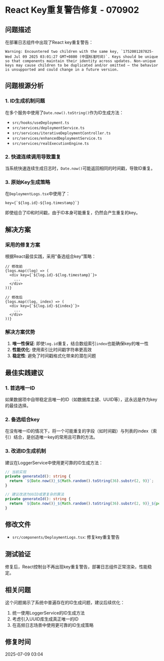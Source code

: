 # React Key重复警告修复 - 070902

## 问题描述

在部署日志组件中出现了React key重复警告：

```
Warning: Encountered two children with the same key, `1752001287825-Wed Jul 09 2025 03:01:27 GMT+0800 (中国标准时间)`. Keys should be unique so that components maintain their identity across updates. Non-unique keys may cause children to be duplicated and/or omitted — the behavior is unsupported and could change in a future version.
```

## 问题根源分析

### 1. ID生成机制问题

在多个服务中使用了`Date.now().toString()`作为ID生成方法：

- `src/hooks/useDeployment.ts`
- `src/services/deploymentService.ts`  
- `src/services/iterativeDeploymentController.ts`
- `src/services/enhancedDeploymentService.ts`
- `src/services/realExecutionEngine.ts`

### 2. 快速连续调用导致重复

当系统快速连续生成日志时，`Date.now()`可能返回相同的时间戳，导致ID重复。

### 3. 原始Key生成策略

在`DeploymentLogs.tsx`中使用了：
```tsx
key={`${log.id}-${log.timestamp}`}
```

即使组合了ID和时间戳，由于ID本身可能重复，仍然会产生重复的key。

## 解决方案

### 采用的修复方案

根据React最佳实践，采用"备选组合key"策略：

```tsx
// 修改前
{logs.map((log) => (
  <div key={`${log.id}-${log.timestamp}`}>
    ...
  </div>
))}

// 修改后  
{logs.map((log, index) => (
  <div key={`${log.id}-${index}`}>
    ...
  </div>
))}
```

### 解决方案优势

1. **唯一性保证**: 即使`log.id`重复，结合数组索引`index`也能确保key的唯一性
2. **性能优化**: 使用索引比时间戳字符串更高效
3. **稳定性**: 避免了时间戳格式化带来的潜在问题

## 最佳实践建议

### 1. 首选唯一ID

如果数据项中自带稳定且唯一的ID（如数据库主键、UUID等），这永远是作为key的最佳选择。

### 2. 备选组合key

在没有唯一ID的情况下，将一个可能重复的字段（如时间戳）与列表的index（索引）结合，是创造唯一key的常用且可靠的方法。

### 3. 改进ID生成机制

建议在LoggerService中使用更可靠的ID生成方法：

```typescript
// 当前实现
private generateId(): string {
  return `${Date.now()}_${Math.random().toString(36).substr(2, 9)}`;
}

// 建议改进为UUID或更复杂的算法
private generateId(): string {
  return `${Date.now()}_${Math.random().toString(36).substr(2, 9)}_${performance.now()}`;
}
```

## 修改文件

- `src/components/DeploymentLogs.tsx`: 修复key重复警告

## 测试验证

修复后，React控制台不再出现key重复警告，部署日志组件正常渲染，性能稳定。

## 相关问题

这个问题揭示了系统中普遍存在的ID生成问题，建议后续优化：

1. 统一使用LoggerService的ID生成方法
2. 考虑引入UUID库生成真正唯一的ID
3. 在高频日志场景中使用更可靠的ID生成策略

## 修复时间

2025-07-09 03:04 